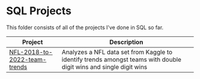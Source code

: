 # SQL Projects
This folder consists of all of the projects I've done in SQL so far.

| Project | Description |
|------------ | ------------|
| [NFL-2018-to-2022-team-trends](https://github.com/ShaunJPartridge/Data-Analytics-Portfolio/tree/main/SQL/NFL-2018-to-2022-team-trends) | Analyzes a NFL data set from Kaggle to identify trends amongst teams with double digit wins and single digit wins|
